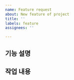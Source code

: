 ```yaml
---
name: Feature request
about: New feature of project
title: ''
labels: feature
assignees: ''

---
```


## 기능 설명

## 작업 내용
